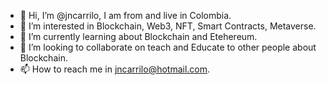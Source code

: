 - 👋 Hi, I’m @jncarrilo, I am from and live in Colombia.
- 👀 I’m interested in Blockchain, Web3, NFT, Smart Contracts, Metaverse.
- 🌱 I’m currently learning about Blockchain and Etehereum.
- 💞️ I’m looking to collaborate on teach and Educate to other people about Blockchain.
- 📫 How to reach me in jncarrilo@hotmail.com.

<!---
jncarrilo/jncarrilo is a ✨ special ✨ repository because its `README.md` (this file) appears on your GitHub profile.
You can click the Preview link to take a look at your changes.
--->
